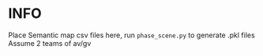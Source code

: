 # INFO
Place Semantic map csv files here, run `phase_scene.py` to generate .pkl files
Assume 2 teams of av/gv
